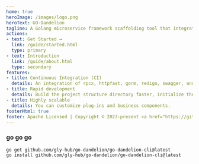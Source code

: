 ```yaml
---
home: true
heroImage: /images/logo.png
heroText: GO-Dandelion
tagline: A Golang microservice framework scaffolding tool that integrates rpcx and fasthttp, allowing for rapid construction of project frameworks. It includes features such as rate limiting, distributed tracing, and service discovery.
actions:
- text: Get Started →
  link: /guide/started.html
  type: primary
- text: Introduction
  link: /guide/about.html
  type: secondary
features:
- title: Continuous Integration (CI)
  details: An integration of rpcx, httpfast, gorm, redigo, swagger, and opentracing, providing functionality such as logging, distributed tracing, rate limiting, circuit breaking, service registration, and service discovery.
- title: Rapid development
  details: Build the project structure directory faster, initialize the components, and realize the business development faster
- title: Highly scalable
  details: You can customize plug-ins and business components.
footerHtml: true
footer: Apache Licensed | Copyright © 2023-present <a href="https://github.com/gly-hub">Van Gogh</a>
---
```

### go go go
```sh
go get github.com/gly-hub/go-dandelion/go-dandelion-cli@latest
go install github.com/gly-hub/go-dandelion/go-dandelion-cli@latest
```
